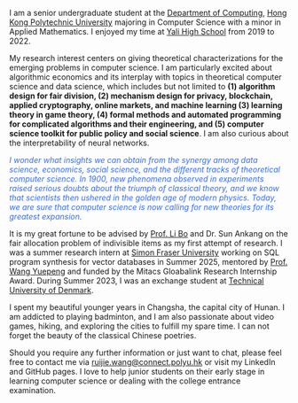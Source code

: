 I am a senior undergraduate student at the [Department of Computing](https://www.polyu.edu.hk/comp), [Hong Kong Polytechnic University](https://www.polyu.edu.hk) majoring in Computer Science with a minor in Applied Mathematics. I enjoyed my time at [Yali High School](https://www.yalechina.org/who-we-are) from 2019 to 2022. 

My research interest centers on giving theoretical characterizations for the emerging problems in computer science. I am particularly excited about algorithmic economics and its interplay with topics in theoretical computer science and data science, which includes but not limited to **(1) algorithm design for fair division, (2) mechanism design for privacy, blockchain, applied cryptography, online markets, and machine learning (3) learning theory in game theory, (4) formal methods and automated programming for complicated algorithms and their engineering, and (5) computer science toolkit for public policy and social science**. I am also curious about the interpretability of neural networks.

*<span style="color: #326DF4;">I wonder what insights we can obtain from the synergy among data science, economics, social science, and the different tracks of theoretical computer science.
In 1900, new phenomena observed in experiments raised serious doubts about the triumph of classical theory, and we know that scientists then ushered in the golden age of modern physics. Today, we are sure that computer science is now calling for new theories for its greatest expansion.</span>*

It is my great fortune to be advised by [Prof. Li Bo](https://www4.comp.polyu.edu.hk/~bo2li/) and Dr. Sun Ankang on the fair allocation problem of indivisible items as my first attempt of research. I was a summer research intern at [Simon Fraser University](https://www.sfu.ca) working on SQL program synthesis for vector databases in Summer 2025, mentored by [Prof. Wang Yuepeng](https://www.cs.sfu.ca/~yuepeng/) and funded by the Mitacs Gloabalink Research Internship Award. During Summer 2023, I was an exchange student at [Technical University of Denmark](https://www.dtu.dk/).

I spent my beautiful younger years in Changsha, the capital city of Hunan. I am addicted to playing badminton, and I am also passionate about video games, hiking, and exploring the cities to fulfill my spare time. I can not forget the beauty of the classical Chinese poetries.

Should you require any further information or just want to chat, please feel free to contact me via ruijie.wang@connect.polyu.hk or visit my LinkedIn and GitHub pages. I love to help junior students on their early stage in learning computer science or dealing with the college entrance examination.